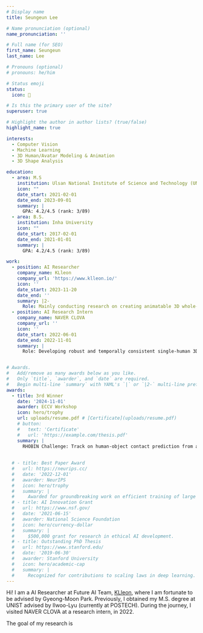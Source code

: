 ```yaml
---
# Display name
title: Seungeun Lee

# Name pronunciation (optional)
name_pronunciation: ''

# Full name (for SEO)
first_name: Seungeun
last_name: Lee

# Pronouns (optional)
# pronouns: he/him

# Status emoji
status:
  icon: 🚀

# Is this the primary user of the site?
superuser: true

# Highlight the author in author lists? (true/false)
highlight_name: true

interests:
  - Computer Vision
  - Machine Learning
  - 3D Human/Avatar Modeling & Animation
  - 3D Shape Analysis

education:
  - area: M.S
    institution: Ulsan National Institute of Science and Technology (UNIST)
    icon: ""
    date_start: 2021-02-01
    date_end: 2023-09-01
    summary: |
      GPA: 4.2/4.5 (rank: 3/89)
  - area: B.S.
    institution: Inha University
    icon: ""
    date_start: 2017-02-01
    date_end: 2021-01-01
    summary: |
      GPA: 4.2/4.5 (rank: 3/89)

work:
  - position: AI Researcher
    company_name: KLleon
    company_url: 'https://www.klleon.io/'
    icon: ''
    date_start: 2023-11-20
    date_end: ''
    summary: |2-
      Role: Mainly conducting research on creating animatable 3D whole-body avatar from a single image/video. 
  - position: AI Research Intern
    company_name: NAVER CLOVA
    company_url: ''
    icon: ''
    date_start: 2022-06-01
    date_end: 2022-11-01
    summary: |
      Role: Developing robust and temporally consistent single-human 3D pose/motion estimation system from multi-view videos.


# Awards.
#   Add/remove as many awards below as you like.
#   Only `title`, `awarder`, and `date` are required.
#   Begin multi-line `summary` with YAML's `|` or `|2-` multi-line prefix and indent 2 spaces below.
awards:
  - title: 3rd Winner
    date: '2024-11-01'
    awarder: ECCV Workshop
    icon: hero/trophy
    url: uploads/resume.pdf # [Certificate](uploads/resume.pdf)
    # button:
    #   text: 'Certificate'
    #   url: 'https://example.com/thesis.pdf'
    summary: |
      RHOBIN Challenge: Track on human-object contact prediction from a single image. 
      
    
  # - title: Best Paper Award
  #   url: https://neurips.cc/
  #   date: '2022-12-01'
  #   awarder: NeurIPS
  #   icon: hero/trophy
  #   summary: |
  #     Awarded for groundbreaking work on efficient training of large models.
  # - title: AI Innovation Grant
  #   url: https://www.nsf.gov/
  #   date: '2021-06-15'
  #   awarder: National Science Foundation
  #   icon: hero/currency-dollar
  #   summary: |
  #     $500,000 grant for research in ethical AI development.
  # - title: Outstanding PhD Thesis
  #   url: https://www.stanford.edu/
  #   date: '2019-06-30'
  #   awarder: Stanford University
  #   icon: hero/academic-cap
  #   summary: |
  #     Recognized for contributions to scaling laws in deep learning.
---
```


Hi! I am a AI Researcher at Future AI Team, [KLleon](https://klleon.io), where I am fortunate to be advised by Gyeong-Moon Park. Previously, I obtained my M.S. degree at UNIST advised by Ilwoo-Lyu (currently at POSTECH). During the journey, I visited NAVER CLOVA at a research intern, in 2022. 

The goal of my research is 
